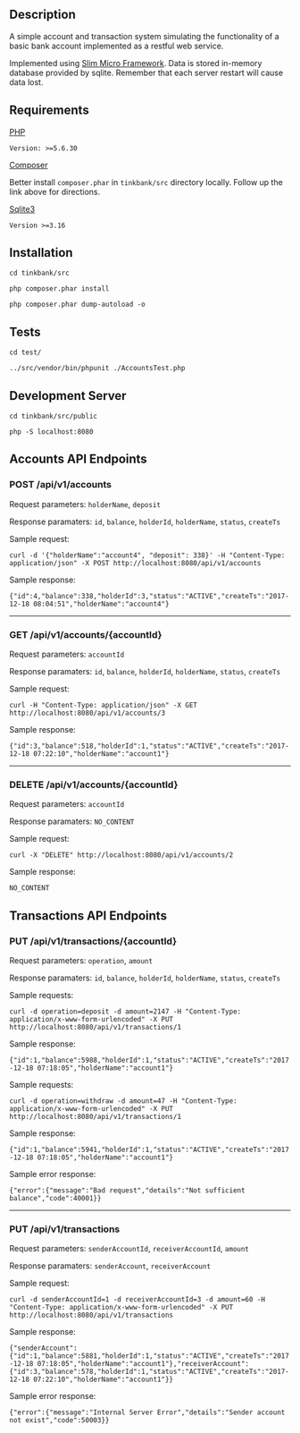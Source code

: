 ## Description 

A simple account and transaction system simulating the functionality of a basic bank account implemented as a restful web service.

Implemented using [Slim Micro Framework](https://www.slimframework.com/). Data is stored in-memory database provided by sqlite. Remember that each server restart will cause data lost. 

## Requirements

[PHP](http://php.net/)

`Version: >=5.6.30`

[Composer](https://getcomposer.org/download/)

Better install `composer.phar` in `tinkbank/src` directory locally. Follow up the link above for directions.

[Sqlite3](https://www.sqlite.org/)

`Version >=3.16`

## Installation 

`cd tinkbank/src`

`php composer.phar install`

`php composer.phar dump-autoload -o`

## Tests

`cd test/`

`../src/vendor/bin/phpunit ./AccountsTest.php`

## Development Server

`cd tinkbank/src/public`

`php -S localhost:8080`

## Accounts API Endpoints

### POST /api/v1/accounts

Request parameters: `holderName`, `deposit`

Response paramaters: `id`, `balance`, `holderId`, `holderName`, `status`, `createTs`

Sample request:

`curl -d '{"holderName":"account4", "deposit": 338}' -H "Content-Type: application/json" -X POST http://localhost:8080/api/v1/accounts`

Sample response: 

`{"id":4,"balance":338,"holderId":3,"status":"ACTIVE","createTs":"2017-12-18 08:04:51","holderName":"account4"}`

------------

### GET /api/v1/accounts/{accountId} 

Request parameters: `accountId`

Response paramaters: `id`, `balance`, `holderId`, `holderName`, `status`, `createTs`

Sample request: 

`curl -H "Content-Type: application/json" -X GET http://localhost:8080/api/v1/accounts/3`

Sample response: 

`{"id":3,"balance":518,"holderId":1,"status":"ACTIVE","createTs":"2017-12-18 07:22:10","holderName":"account1"}`

------------

### DELETE /api/v1/accounts/{accountId} 

Request parameters: `accountId`

Response paramaters: `NO_CONTENT`

Sample request:

`curl -X "DELETE" http://localhost:8080/api/v1/accounts/2`

Sample response: 

`NO_CONTENT`

## Transactions API Endpoints

### PUT /api/v1/transactions/{accountId} 

Request parameters: `operation`, `amount`

Response paramaters: `id`, `balance`, `holderId`, `holderName`, `status`, `createTs`

Sample requests: 

`curl -d operation=deposit -d amount=2147 -H "Content-Type: application/x-www-form-urlencoded" -X PUT http://localhost:8080/api/v1/transactions/1`

Sample response: 

`{"id":1,"balance":5988,"holderId":1,"status":"ACTIVE","createTs":"2017-12-18 07:18:05","holderName":"account1"}`

Sample requests: 

`curl -d operation=withdraw -d amount=47 -H "Content-Type: application/x-www-form-urlencoded" -X PUT http://localhost:8080/api/v1/transactions/1`

Sample response: 

`{"id":1,"balance":5941,"holderId":1,"status":"ACTIVE","createTs":"2017-12-18 07:18:05","holderName":"account1"}`

Sample error response:

`{"error":{"message":"Bad request","details":"Not sufficient balance","code":40001}}`

------------

### PUT /api/v1/transactions 

Request parameters: `senderAccountId`, `receiverAccountId`, `amount`

Response paramaters: `senderAccount`, `receiverAccount`

Sample request:

`curl -d senderAccountId=1 -d receiverAccountId=3 -d amount=60 -H "Content-Type: application/x-www-form-urlencoded" -X PUT http://localhost:8080/api/v1/transactions`

Sample response: 

`{"senderAccount":{"id":1,"balance":5881,"holderId":1,"status":"ACTIVE","createTs":"2017-12-18 07:18:05","holderName":"account1"},"receiverAccount":{"id":3,"balance":578,"holderId":1,"status":"ACTIVE","createTs":"2017-12-18 07:22:10","holderName":"account1"}}`

Sample error response:

`{"error":{"message":"Internal Server Error","details":"Sender account not exist","code":50003}}`


